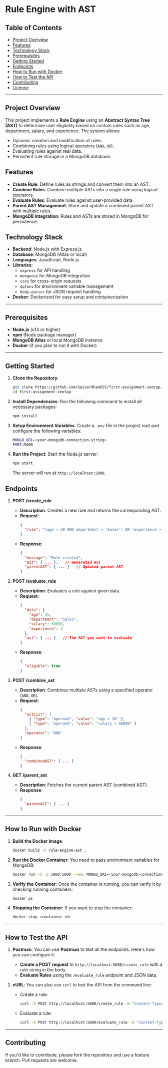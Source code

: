 # Rule Engine with AST

## Table of Contents
- [Project Overview](#project-overview)
- [Features](#features)
- [Technology Stack](#technology-stack)
- [Prerequisites](#prerequisites)
- [Getting Started](#getting-started)
- [Endpoints](#endpoints)
- [How to Run with Docker](#how-to-run-with-docker)
- [How to Test the API](#how-to-test-the-api)
- [Contributing](#contributing)
- [License](#license)

---

## Project Overview

This project implements a **Rule Engine** using an **Abstract Syntax Tree (AST)** to determine user eligibility based on custom rules such as age, department, salary, and experience. The system allows:
- Dynamic creation and modification of rules.
- Combining rules using logical operators (`AND`, `OR`).
- Evaluating rules against real data.
- Persistent rule storage in a MongoDB database.

## Features
- **Create Rule**: Define rules as strings and convert them into an AST.
- **Combine Rules**: Combine multiple ASTs into a single rule using logical operators.
- **Evaluate Rules**: Evaluate rules against user-provided data.
- **Parent AST Management**: Store and update a combined parent AST with multiple rules.
- **MongoDB Integration**: Rules and ASTs are stored in MongoDB for persistence.

## Technology Stack
- **Backend**: Node.js with Express.js
- **Database**: MongoDB (Atlas or local)
- **Languages**: JavaScript, Node.js
- **Libraries**: 
  - `express` for API handling
  - `mongoose` for MongoDB integration
  - `cors` for cross-origin requests
  - `dotenv` for environment variable management
  - `body-parser` for JSON request handling
- **Docker**: Dockerized for easy setup and containerization

---

## Prerequisites
- **Node.js** (v14 or higher)
- **npm** (Node package manager)
- **MongoDB Atlas** or local MongoDB instance
- **Docker** (if you plan to run it with Docker)

---

## Getting Started

1. **Clone the Repository**:
   ```bash
   git clone https://github.com/Saivardhan655/first-assignment-zeotap.git
   cd first-assignment-zeotap
   ```

2. **Install Dependencies**:
   Run the following command to install all necessary packages:
   ```bash
   npm install
   ```

3. **Setup Environment Variables**:
   Create a `.env` file in the project root and configure the following variables:
   ```bash
   MONGO_URI=<your-mongodb-connection-string>
   PORT=5000
   ```

4. **Run the Project**:
   Start the Node.js server:
   ```bash
   npm start
   ```
   The server will run at `http://localhost:5000`.


## Endpoints

1. **POST /create_rule**
   - **Description**: Creates a new rule and returns the corresponding AST.
   - **Request**:
     ```json
     {
       "rule": "(age > 30 AND department = 'Sales') OR (experience > 5 AND salary < 50000)"
     }
     ```
   - **Response**:
     ```json
     {
       "message": "Rule created",
       "ast": { ... },   // Generated AST
       "parentAST": { ... }   // Updated parent AST
     }
     ```

2. **POST /evaluate_rule**
   - **Description**: Evaluates a rule against given data.
   - **Request**:
     ```json
     {
       "data": {
         "age": 35,
         "department": "Sales",
         "salary": 60000,
         "experience": 3
       },
       "ast": { ... }   // The AST you want to evaluate
     }
     ```
   - **Response**:
     ```json
     {
       "eligible": true
     }
     ```

3. **POST /combine_ast**
   - **Description**: Combines multiple ASTs using a specified operator (`AND`, `OR`).
   - **Request**:
     ```json
     {
       "astList": [
         { "type": "operand", "value": "age > 30" },
         { "type": "operand", "value": "salary < 50000" }
       ],
       "operator": "AND"
     }
     ```
   - **Response**:
     ```json
     {
       "combinedAST": { ... }
     }
     ```

4. **GET /parent_ast**
   - **Description**: Fetches the current parent AST (combined AST).
   - **Response**:
     ```json
     {
       "parentAST": { ... }
     }
     ```

---

## How to Run with Docker

1. **Build the Docker Image**:
   ```bash
   docker build -t rule-engine-ast .
   ```

2. **Run the Docker Container**:
   You need to pass environment variables for MongoDB:
   ```bash
   docker run -d -p 5000:5000 --env MONGO_URI=<your-mongodb-connection-string> rule-engine-ast
   ```

3. **Verify the Container**:
   Once the container is running, you can verify it by checking running containers:
   ```bash
   docker ps
   ```

4. **Stopping the Container**:
   If you want to stop the container:
   ```bash
   docker stop <container-id>
   ```

---

## How to Test the API

1. **Postman**:
   You can use **Postman** to test all the endpoints. Here's how you can configure it:
   - **Create a POST request** to `http://localhost:5000/create_rule` with a rule string in the body.
   - **Evaluate Rules** using the `/evaluate_rule` endpoint and JSON data.

2. **cURL**:
   You can also use `curl` to test the API from the command line:
   - Create a rule:
     ```bash
     curl -X POST http://localhost:5000/create_rule -H "Content-Type: application/json" -d '{"rule":"(age > 30 AND department = 'Sales')"}'
     ```
   - Evaluate a rule:
     ```bash
     curl -X POST http://localhost:5000/evaluate_rule -H "Content-Type: application/json" -d '{"data":{"age":35,"department":"Sales"},"ast":{...}}'
     ```

---

## Contributing
If you'd like to contribute, please fork the repository and use a feature branch. Pull requests are welcome.

